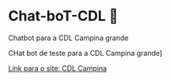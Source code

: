 # Chat-boT-CDL 🎤
Chatbot para a CDL Campina grande

CHat bot de teste para a CDL Campina grande]

[Link para o site: CDL Campina](https://cdlcampina.org.br)

